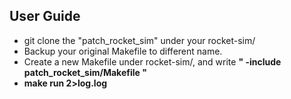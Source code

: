 ## User Guide
- git clone the "patch_rocket_sim" under your rocket-sim/
- Backup your original Makefile to different name.
- Create a new Makefile under rocket-sim/, and write **" -include patch_rocket_sim/Makefile "**
- **make run 2>log.log**